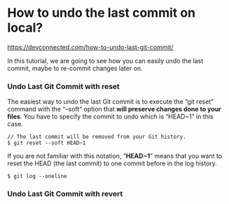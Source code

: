 # How to undo the last commit on local?

https://devconnected.com/how-to-undo-last-git-commit/



In this tutorial, we are going to see how you can easily undo the last commit, maybe to re-commit changes later on. 



### Undo Last Git Commit with reset

The easiest way to undo the last Git commit is to execute the “git reset” command with the “–soft” option that **will preserve changes done to your files**. You have to specify the commit to undo which is “HEAD~1” in this case.

```
// The last commit will be removed from your Git history.
$ git reset --soft HEAD~1 
```

If you are not familiar with this notation, “**HEAD~1**” means that you want to reset the HEAD (the last commit) to one commit before in the log history.

```
$ git log --oneline
```



### Undo Last Git Commit with revert 

